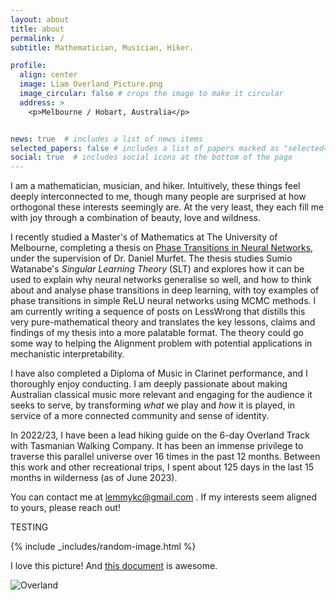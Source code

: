 ```yaml
---
layout: about
title: about
permalink: /
subtitle: Mathematician, Musician, Hiker. 

profile:
  align: center
  image: Liam_Overland_Picture.png
  image_circular: false # crops the image to make it circular
  address: >
    <p>Melbourne / Hobart, Australia</p>


news: true  # includes a list of news items
selected_papers: false # includes a list of papers marked as "selected={true}"
social: true  # includes social icons at the bottom of the page
---
```


I am a mathematician, musician, and hiker. Intuitively, these things feel deeply interconnected to me, though many people are surprised at how orthogonal these interests seemingly are. At the very least, they each fill me with joy through a combination of beauty, love and wildness. 


I recently studied a Master's of Mathematics at The University of Melbourne, completing a thesis on [Phase Transitions in Neural Networks](http://therisingsea.org/notes/MSc-Carroll.pdf), under the supervision of Dr. Daniel Murfet. The thesis studies Sumio Watanabe's _Singular Learning Theory_ (SLT) and explores how it can be used to explain why neural networks generalise so well, and how to think about and analyse phase transitions in deep learning, with toy examples of phase transitions in simple ReLU neural networks using MCMC methods. I am currently writing a sequence of posts on LessWrong that distills this very pure-mathematical theory and translates the key lessons, claims and findings of my thesis into a more palatable format. The theory could go some way to helping the Alignment problem with potential applications in mechanistic interpretability. 

I have also completed a Diploma of Music in Clarinet performance, and I thoroughly enjoy conducting. I am deeply passionate about making Australian classical music more relevant and engaging for the audience it seeks to serve, by transforming _what_ we play and _how_ it is played, in service of a more connected community and sense of identity. 

In 2022/23, I have been a lead hiking guide on the 6-day Overland Track with Tasmanian Walking Company. It has been an immense privilege to traverse this parallel universe over 16 times in the past 12 months. Between this work and other recreational trips, I spent about 125 days in the last 15 months in wilderness (as of June 2023).

You can contact me at lemmykc@gmail.com . If my interests seem aligned to yours, please reach out! 

TESTING

{% include _includes/random-image.html %}

I love this picture! And [this document](assets/pdf/uni_assignments/Lie_Algebras_Assignment_1_FINAL.pdf) is awesome.

![Overland](assets/img/Overland_highlights/IMG_1272.png)


